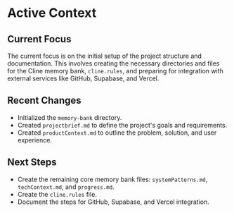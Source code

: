 # Active Context

## Current Focus
The current focus is on the initial setup of the project structure and documentation. This involves creating the necessary directories and files for the Cline memory bank, `cline.rules`, and preparing for integration with external services like GitHub, Supabase, and Vercel.

## Recent Changes
- Initialized the `memory-bank` directory.
- Created `projectbrief.md` to define the project's goals and requirements.
- Created `productContext.md` to outline the problem, solution, and user experience.

## Next Steps
- Create the remaining core memory bank files: `systemPatterns.md`, `techContext.md`, and `progress.md`.
- Create the `cline.rules` file.
- Document the steps for GitHub, Supabase, and Vercel integration.
